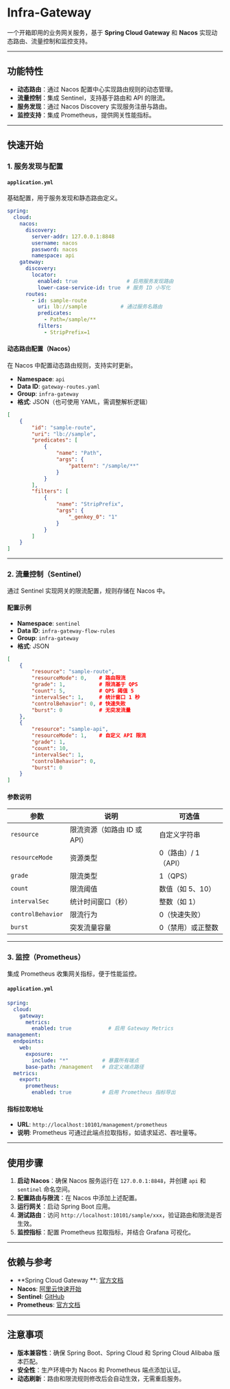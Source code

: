 # Infra-Gateway

一个开箱即用的业务网关服务，基于 **Spring Cloud Gateway** 和 **Nacos** 实现动态路由、流量控制和监控支持。

---

## 功能特性

- **动态路由**：通过 Nacos 配置中心实现路由规则的动态管理。
- **流量控制**：集成 Sentinel，支持基于路由和 API 的限流。
- **服务发现**：通过 Nacos Discovery 实现服务注册与路由。
- **监控支持**：集成 Prometheus，提供网关性能指标。

---

## 快速开始

### 1. 服务发现与配置

#### `application.yml`

基础配置，用于服务发现和静态路由定义。

```yaml
spring:
  cloud:
    nacos:
      discovery:
        server-addr: 127.0.0.1:8848
        username: nacos
        password: nacos
        namespace: api
    gateway:
      discovery:
        locator:
          enabled: true                # 启用服务发现路由
          lower-case-service-id: true  # 服务 ID 小写化
      routes:
        - id: sample-route
          uri: lb://sample           # 通过服务名路由
          predicates:
            - Path=/sample/**
          filters:
            - StripPrefix=1
```

#### 动态路由配置（Nacos）

在 Nacos 中配置动态路由规则，支持实时更新。

- **Namespace**: `api`
- **Data ID**: `gateway-routes.yaml`
- **Group**: `infra-gateway`
- **格式**: JSON（也可使用 YAML，需调整解析逻辑）

```json
[
    {
        "id": "sample-route",
        "uri": "lb://sample",
        "predicates": [
            {
                "name": "Path",
                "args": {
                    "pattern": "/sample/**"
                }
            }
        ],
        "filters": [
            {
                "name": "StripPrefix",
                "args": {
                    "_genkey_0": "1"
                }
            }
        ]
    }
]
```

---

### 2. 流量控制（Sentinel）

通过 Sentinel 实现网关的限流配置，规则存储在 Nacos 中。

#### 配置示例

- **Namespace**: `sentinel`
- **Data ID**: `infra-gateway-flow-rules`
- **Group**: `infra-gateway`
- **格式**: JSON

```json
[
    {
        "resource": "sample-route",
        "resourceMode": 0,    # 路由限流
        "grade": 1,           # 限流基于 QPS
        "count": 5,           # QPS 阈值 5
        "intervalSec": 1,     # 统计窗口 1 秒
        "controlBehavior": 0, # 快速失败
        "burst": 0            # 无突发流量
    },
    {
        "resource": "sample-api",
        "resourceMode": 1,    # 自定义 API 限流
        "grade": 1,
        "count": 10,
        "intervalSec": 1,
        "controlBehavior": 0,
        "burst": 0
    }
]
```

#### 参数说明

| 参数                | 说明                 | 可选值           |
|-------------------|--------------------|---------------|
| `resource`        | 限流资源（如路由 ID 或 API） | 自定义字符串        |
| `resourceMode`    | 资源类型               | 0（路由）/ 1（API） |
| `grade`           | 限流类型               | 1（QPS）        |
| `count`           | 限流阈值               | 数值（如 5、10）    |
| `intervalSec`     | 统计时间窗口（秒）          | 整数（如 1）       |
| `controlBehavior` | 限流行为               | 0（快速失败）       |
| `burst`           | 突发流量容量             | 0（禁用）或正整数     |

---

### 3. 监控（Prometheus）

集成 Prometheus 收集网关指标，便于性能监控。

#### `application.yml`

```yaml
spring:
  cloud:
    gateway:
      metrics:
        enabled: true            # 启用 Gateway Metrics
management:
  endpoints:
    web:
      exposure:
        include: "*"           # 暴露所有端点
      base-path: /management   # 自定义端点路径
  metrics:
    export:
      prometheus:
        enabled: true          # 启用 Prometheus 指标导出
```

#### 指标拉取地址

- **URL**: `http://localhost:10101/management/prometheus`
- **说明**: Prometheus 可通过此端点拉取指标，如请求延迟、吞吐量等。

---

## 使用步骤

1. **启动 Nacos**：确保 Nacos 服务运行在 `127.0.0.1:8848`，并创建 `api` 和 `sentinel` 命名空间。
2. **配置路由与限流**：在 Nacos 中添加上述配置。
3. **运行网关**：启动 Spring Boot 应用。
4. **测试路由**：访问 `http://localhost:10101/sample/xxx`，验证路由和限流是否生效。
5. **监控指标**：配置 Prometheus 拉取指标，并结合 Grafana 可视化。

---

## 依赖与参考

- **Spring Cloud Gateway
  **: [官方文档](https://docs.spring.io/spring-cloud-gateway/docs/3.1.9/reference/html/#gateway-starter)
- **Nacos**: [阿里云快速开始](https://start.aliyun.com/)
- **Sentinel**: [GitHub](https://github.com/alibaba/Sentinel)
- **Prometheus**: [官方文档](https://prometheus.io/docs/introduction/overview/)

---

## 注意事项

- **版本兼容性**：确保 Spring Boot、Spring Cloud 和 Spring Cloud Alibaba 版本匹配。
- **安全性**：生产环境中为 Nacos 和 Prometheus 端点添加认证。
- **动态刷新**：路由和限流规则修改后会自动生效，无需重启服务。